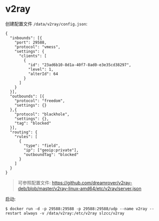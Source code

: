 # v2ray

创建配置文件 `/data/v2ray/config.json`:

```
{
  "inbounds": [{
    "port": 29588,
    "protocol": "vmess",
    "settings": {
      "clients": [
        {
          "id": "23ad6b10-8d1a-40f7-8ad0-e3e35cd38297",
          "level": 1,
          "alterId": 64
        }
      ]
    }
  }],
  "outbounds": [{
    "protocol": "freedom",
    "settings": {}
  },{
    "protocol": "blackhole",
    "settings": {},
    "tag": "blocked"
  }],
  "routing": {
    "rules": [
      {
        "type": "field",
        "ip": ["geoip:private"],
        "outboundTag": "blocked"
      }
    ]
  }
}
```

> 可参照配置文件: https://github.com/dreamrover/v2ray-deb/blob/master/v2ray-linux-amd64/etc/v2ray/server.json

启动:

```
$ docker run -d -p 29588:29588 -p 29588:29588/udp --name v2ray --restart always -v /data/v2ray:/etc/v2ray slzcc/v2ray
```
